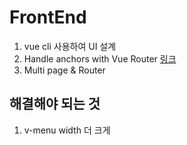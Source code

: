 # FrontEnd
1. vue cli 사용하여 UI 설계
2. Handle anchors with Vue Router [링크](https://stackoverflow.com/questions/45201014/how-to-handle-anchors-bookmarks-with-vue-router)
3. Multi page & Router

## 해결해야 되는 것
1. v-menu width 더 크게